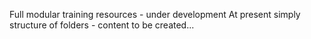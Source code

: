 Full modular training resources - under development
At present simply structure of folders - content to be created...

